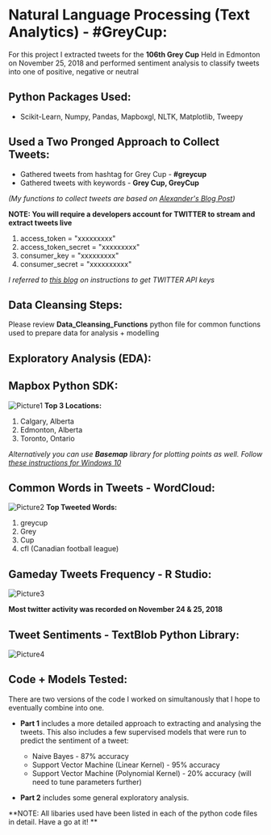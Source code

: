 # Natural Language Processing (Text Analytics) - #GreyCup:


For this project I extracted tweets for the **106th Grey Cup** Held in Edmonton on November 25, 2018 and performed sentiment analysis to classify tweets into one of positive, negative or neutral 

## Python Packages Used: 
* Scikit-Learn, Numpy, Pandas, Mapboxgl, NLTK, Matplotlib, Tweepy

## Used a Two Pronged Approach to Collect Tweets:
* Gathered tweets from hashtag for Grey Cup - **#greycup**
* Gathered tweets with keywords - **Grey Cup, GreyCup**

*(My functions to collect tweets are based on [Alexander's Blog Post](https://galeascience.wordpress.com/2016/03/18/collecting-twitter-data-with-python/))*


**NOTE: You will require a developers account for TWITTER to stream and extract tweets live**

1. access_token = "xxxxxxxxx"
2. access_token_secret = "xxxxxxxxx"
3. consumer_key = "xxxxxxxxx"
4. consumer_secret = "xxxxxxxxxx"

*I referred to [this blog](https://medium.com/@jayeshsrivastava470/how-to-extract-tweets-from-twitter-in-python-47dd07f4e8e7) on instructions to get TWITTER API keys*

## Data Cleansing Steps:
Please review **Data_Cleansing_Functions** python file for common functions used to prepare data for analysis + modelling 

## Exploratory Analysis (EDA):

## Mapbox Python SDK:
![Picture1](https://user-images.githubusercontent.com/15803839/63983541-26b75e00-ca95-11e9-888b-5edcb8eac43d.png)
**Top 3 Locations:**
1. Calgary, Alberta
2. Edmonton, Alberta
3. Toronto, Ontario

*Alternatively you can use **Basemap** library for plotting points as well. Follow [these instructions for Windows 10](https://stackoverflow.com/questions/18109859/how-to-install-matplotlib-basemap-module-on-windows-7-with-winpython-or-any-pyt/31713592#31713592)*

## Common Words in Tweets - WordCloud:
![Picture2](https://user-images.githubusercontent.com/15803839/63983555-35057a00-ca95-11e9-870e-31070496988d.png)
**Top Tweeted Words:**
1. greycup 
2. Grey
3. Cup 
4. cfl (Canadian football league)

## Gameday Tweets Frequency - R Studio:
![Picture3](https://user-images.githubusercontent.com/15803839/63983572-42baff80-ca95-11e9-8fc6-fb72068fe96c.png) 

**Most twitter activity was recorded on November 24 & 25, 2018**

## Tweet Sentiments - TextBlob Python Library: 
![Picture4](https://user-images.githubusercontent.com/15803839/64128118-e1d84380-cd82-11e9-96f6-5ce7967f1a7c.png)


## Code + Models Tested:

There are two versions of the code I worked on simultanously that I hope to eventually combine into one. 

* **Part 1** includes a more detailed approach to extracting and analysing the tweets. This also includes a few supervised models that were run to predict the sentiment of a tweet:
  * Naive Bayes - 87% accuracy
  * Support Vector Machine (Linear Kernel) - 95% accuracy
  * Support Vector Machine (Polynomial Kernel) - 20% accuracy (will need to tune parameters further)
  
* **Part 2** includes some general exploratory analysis. 

**NOTE: All libaries used have been listed in each of the python code files in detail. Have a go at it! **  


